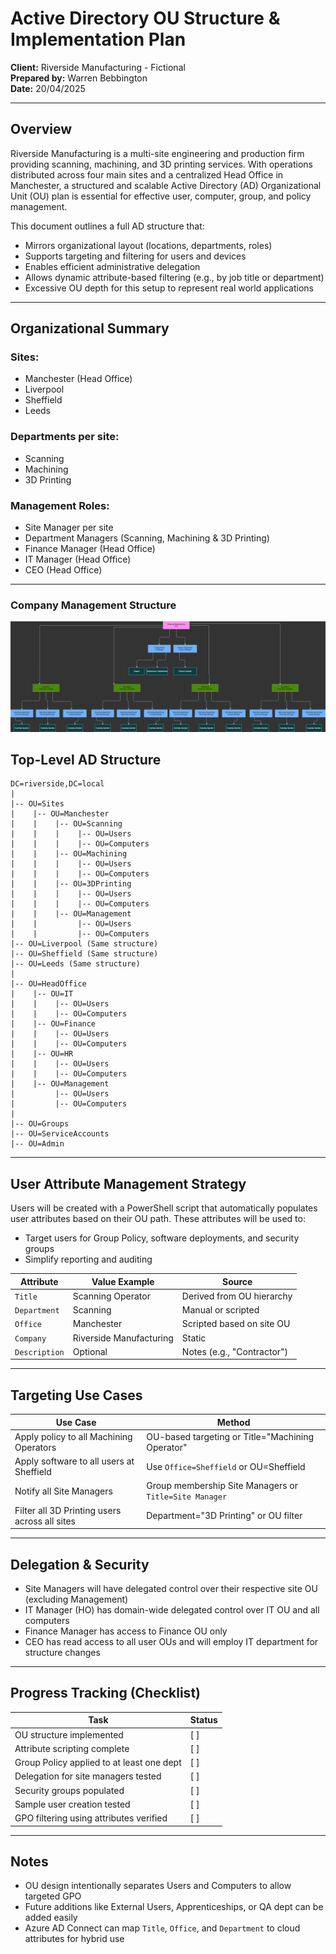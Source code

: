 # Active Directory OU Structure & Implementation Plan

**Client:** Riverside Manufacturing - Fictional\
**Prepared by:** Warren Bebbington\
**Date:** 20/04/2025

---

## Overview

Riverside Manufacturing is a multi-site engineering and production firm providing scanning, machining, and 3D printing services. With operations distributed across four main sites and a centralized Head Office in Manchester, a structured and scalable Active Directory (AD) Organizational Unit (OU) plan is essential for effective user, computer, group, and policy management.

This document outlines a full AD structure that:

- Mirrors organizational layout (locations, departments, roles)
- Supports targeting and filtering for users and devices
- Enables efficient administrative delegation
- Allows dynamic attribute-based filtering (e.g., by job title or department)
- Excessive OU depth for this setup to represent real world applications

---

## Organizational Summary

### **Sites:**

- Manchester (Head Office)
- Liverpool
- Sheffield
- Leeds

### **Departments per site:**

- Scanning
- Machining
- 3D Printing

### **Management Roles:**

- Site Manager per site
- Department Managers (Scanning, Machining & 3D Printing)
- Finance Manager (Head Office)
- IT Manager (Head Office)
- CEO (Head Office)

---

### **Company Management Structure**

![Riverside Management Structure](images/Riverside%20OU.drawio.png)

## Top-Level AD Structure

```
DC=riverside,DC=local
|
|-- OU=Sites
|    |-- OU=Manchester
|    |    |-- OU=Scanning
|    |    |    |-- OU=Users
|    |    |    |-- OU=Computers
|    |    |-- OU=Machining
|    |    |    |-- OU=Users
|    |    |    |-- OU=Computers
|    |    |-- OU=3DPrinting
|    |    |    |-- OU=Users
|    |    |    |-- OU=Computers
|    |    |-- OU=Management
|    |         |-- OU=Users
|    |         |-- OU=Computers
|-- OU=Liverpool (Same structure)
|-- OU=Sheffield (Same structure)
|-- OU=Leeds (Same structure)
|
|-- OU=HeadOffice
|    |-- OU=IT
|    |    |-- OU=Users
|    |    |-- OU=Computers
|    |-- OU=Finance
|    |    |-- OU=Users
|    |    |-- OU=Computers
|    |-- OU=HR
|    |    |-- OU=Users
|    |    |-- OU=Computers
|    |-- OU=Management
|         |-- OU=Users
|         |-- OU=Computers
|
|-- OU=Groups
|-- OU=ServiceAccounts
|-- OU=Admin
```

---

##  User Attribute Management Strategy

Users will be created with a PowerShell script that automatically populates user attributes based on their OU path. These attributes will be used to:

- Target users for Group Policy, software deployments, and security groups
- Simplify reporting and auditing

| Attribute     | Value Example           | Source                     |
| ------------- | ----------------------- | -------------------------- |
| `Title`       | Scanning Operator       | Derived from OU hierarchy  |
| `Department`  | Scanning                | Manual or scripted         |
| `Office`      | Manchester              | Scripted based on site OU  |
| `Company`     | Riverside Manufacturing | Static                     |
| `Description` | Optional                | Notes (e.g., "Contractor") |

---

##  Targeting Use Cases

| Use Case                                      | Method                                                 |
|-----------------------------------------------|--------------------------------------------------------|
| Apply policy to all Machining Operators       | OU-based targeting or Title="Machining Operator"       |
| Apply software to all users at Sheffield      | Use `Office=Sheffield` or OU=Sheffield                 |
| Notify all Site Managers                      | Group membership Site Managers or `Title=Site Manager` |
| Filter all 3D Printing users across all sites | Department="3D Printing" or OU filter                  |

---

##  Delegation & Security

- Site Managers will have delegated control over their respective site OU (excluding Management)
- IT Manager (HO) has domain-wide delegated control over IT OU and all computers
- Finance Manager has access to Finance OU only
- CEO has read access to all user OUs and will employ IT department for structure changes

---

##  Progress Tracking (Checklist)

| Task                                      | Status |
| ----------------------------------------- | ------ |
| OU structure implemented                  | [  ]   |
| Attribute scripting complete              | [  ]   |
| Group Policy applied to at least one dept | [  ]   |
| Delegation for site managers tested       | [  ]   |
| Security groups populated                 | [  ]   |
| Sample user creation tested               | [  ]   |
| GPO filtering using attributes verified   | [  ]   |

---

##  Notes

- OU design intentionally separates Users and Computers to allow targeted GPO
- Future additions like External Users, Apprenticeships, or QA dept can be added easily
- Azure AD Connect can map `Title`, `Office`, and `Department` to cloud attributes for hybrid use